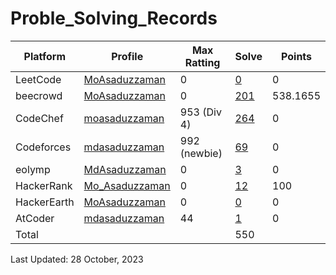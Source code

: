 # Proble_Solving_Records

| Platform | Profile | Max Ratting | Solve | Points |
| -- | -------- | ----------- | ----- | --------- |
| LeetCode | [MoAsaduzzaman](https://leetcode.com/md35-858/) | 0 | [0]() | 0 |
| beecrowd | [MoAsaduzzaman](https://www.beecrowd.com.br/judge/en/profile/875460) | 0 | [201](https://github.com/MoAsaduzzaman/Probelm_Solving_beecrowd) | 538.1655 |
| CodeChef | [moasaduzzaman](https://www.codechef.com/users/moasaduzzaman) | 953 (Div 4) | [264](https://github.com/MoAsaduzzaman/Problem_Solving_CodeChef) | 0 |
| Codeforces | [mdasaduzzaman](https://codeforces.com/profile/mdasaduzzaman)| 992 (newbie) | [69](https://github.com/MoAsaduzzaman/Problem_Solving_codeforces) | 0 |
| eolymp | [MdAsaduzzaman](https://www.eolymp.com/en/users/MdAsaduzzaman) | 0 | [3](https://github.com/MoAsaduzzaman/Problem_Solving_eolymp) | 0 |
| HackerRank | [Mo_Asaduzzaman](https://www.hackerrank.com/md35_858) | 0 | [12](https://github.com/MoAsaduzzaman/Problem_Solving_HackerRank) | 100 |
| HackerEarth | [MoAsaduzzaman](https://www.hackerearth.com/@md35-858) | 0 | [0]() | 0 | 
| AtCoder | [mdasaduzzaman](https://atcoder.jp/users/mdasaduzzaman) | 44 | [1](https://github.com/MoAsaduzzaman/Problem_Solving_AtCoder) | 0 | 
| Total |  |  | 550 |  |

Last Updated: 28 October, 2023
